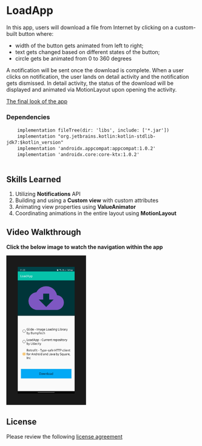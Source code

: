 # LoadApp

In this app, users will download a file from Internet by clicking on a custom-built button where:
 - width of the button gets animated from left to right;
 - text gets changed based on different states of the button;
 - circle gets be animated from 0 to 360 degrees

A notification will be sent once the download is complete. When a user clicks on notification, the user lands on detail activity and the notification gets dismissed. In detail activity, the status of the download will be displayed and animated via MotionLayout upon opening the activity.

[The final look of the app](https://gph.is/g/Zywmnre)



### Dependencies

```
    implementation fileTree(dir: 'libs', include: ['*.jar'])
    implementation "org.jetbrains.kotlin:kotlin-stdlib-jdk7:$kotlin_version"
    implementation 'androidx.appcompat:appcompat:1.0.2'
    implementation 'androidx.core:core-ktx:1.0.2'
   
```

## Skills Learned

  1. Utilizing **Notifications** API
  2. Building and using a **Custom view** with custom attributes
  3. Animating view properties using **ValueAnimator**
  4. Coordinating animations in the entire layout using **MotionLayout**


## Video Walkthrough

**Click the below image to watch the navigation within the app**

<a href="https://www.youtube.com/shorts/L9ZQmLaLI-s" target="_blank"><img src="/starter/LoadApp.jpg" 
alt="Click to watch the video" width="150"  border="30" /></a>
  

## License
Please review the following [license agreement](https://bumptech.github.io/glide/dev/open-source-licenses.html)
